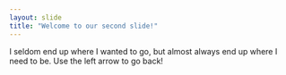 ```yaml
---
layout: slide
title: "Welcome to our second slide!"
---
```

I seldom end up where I wanted to go, but almost always end up where I need to be.
Use the left arrow to go back!